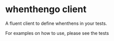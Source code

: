 # whenthengo client

A fluent client to define whenthens in your tests.

For examples on how to use, please see the tests
